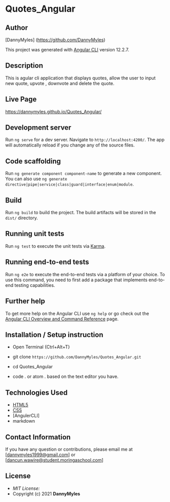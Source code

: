 # Quotes_Angular

## Author

[DannyMyles] (https://github.com/DannyMyles)

This project was generated with [Angular CLI](https://github.com/angular/angular-cli) version 12.2.7.

## Description

This is agular cli application that displays quotes, allow the user to input new quote, upvote , downvote and delete the quote.

## Live Page
https://dannymyles.github.io/Quotes_Angular/

## Development server

Run `ng serve` for a dev server. Navigate to `http://localhost:4200/`. The app will automatically reload if you change any of the source files.

## Code scaffolding

Run `ng generate component component-name` to generate a new component. You can also use `ng generate directive|pipe|service|class|guard|interface|enum|module`.

## Build

Run `ng build` to build the project. The build artifacts will be stored in the `dist/` directory.

## Running unit tests

Run `ng test` to execute the unit tests via [Karma](https://karma-runner.github.io).

## Running end-to-end tests

Run `ng e2e` to execute the end-to-end tests via a platform of your choice. To use this command, you need to first add a package that implements end-to-end testing capabilities.

## Further help

To get more help on the Angular CLI use `ng help` or go check out the [Angular CLI Overview and Command Reference](https://angular.io/cli) page.

## Installation / Setup instruction
* Open Terminal {Ctrl+Alt+T}

* git clone ```https://github.com/DannyMyles/Quotes_Angular.git```

* cd Quotes_Angular

* code . or atom . based on the text editor you have.

## Technologies Used
* [HTML5](https://github.com/topics/html5)
* [CSS](https://github.com/topics/css3)
* [AngulerCLI]
* markdown

## Contact Information 

If you have any question or contributions, please email me at [dannymyles1999@gmail.com] or [dancun.wawire@student.moringaschool.com]

## License
* *MIT License:*
* Copyright (c) 2021 
 **DannyMyles** 


